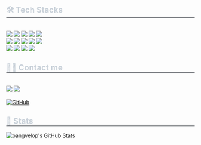 <div style="text-align: left;">
    <h2 style="border-bottom: 1px solid #21262d; color: #c9d1d9;"> 🛠️ Tech Stacks </h2> <br> 
    <div style="margin: ; text-align: left;" "text-align: left;"> <img src="https://img.shields.io/badge/Amazon AWS-232F3E?style=flat-square&logo=Amazon AWS&logoColor=white">
          <img src="https://img.shields.io/badge/Elasticsearch-005571?style=flat-square&logo=Elasticsearch&logoColor=white">
          <img src="https://img.shields.io/badge/Figma-F24E1E?style=flat-square&logo=Figma&logoColor=white">
          <img src="https://img.shields.io/badge/Firebase-FFCA28?style=flat-square&logo=Firebase&logoColor=white">
          <img src="https://img.shields.io/badge/Github-181717?style=flat-square&logo=Github&logoColor=white">
          <br/><img src="https://img.shields.io/badge/Java-007396?style=flat-square&logo=Java&logoColor=white">
          <img src="https://img.shields.io/badge/Javascript-F7DF1E?style=flat-square&logo=Javascript&logoColor=white">
          <img src="https://img.shields.io/badge/jQuery-0769AD?style=flat-square&logo=jQuery&logoColor=white">
          <img src="https://img.shields.io/badge/Python-3776AB?style=flat-square&logo=Python&logoColor=white">
          <img src="https://img.shields.io/badge/Spring Boot-6DB33F?style=flat-square&logo=Spring Boot&logoColor=white">
          <br/><img src="https://img.shields.io/badge/Tensorflow-FF6F00?style=flat-square&logo=Tensorflow&logoColor=white">
          <img src="https://img.shields.io/badge/Keras-D00000?style=flat-square&logo=Keras&logoColor=white">
          <img src="https://img.shields.io/badge/PyTorch-EE4C2C?style=flat-square&logo=PyTorch&logoColor=white">
          <img src="https://img.shields.io/badge/MySQL-4479A1?style=flat-square&logo=MySQL&logoColor=white">
          </div>
<div style="text-align: left;">
  <h2 style="border-bottom: 1px solid #21262d; color: #c9d1d9;">🧑‍💻 Contact me</h2><br>
  <div style="text-align: left;">
    <a href="https://hill-appeal-479.notion.site/GwangOh-Kim-8e1151fa24434839bf923abf2ba2d4d8?pvs=4" target="_blank">
      <img src="https://img.shields.io/badge/Notion-000000?style=flat-square&logo=Notion&logoColor=white">
    </a>
    <a href="mailto:kgo1285@gmail.com">
      <img src="https://img.shields.io/badge/Gmail-EA4335?style=flat-square&logo=Gmail&logoColor=white">
    </a>
  </div><br>
  <div style="text-align: left;">
    <a href="https://github.com/pangvelop" target="_blank">
      <img src="https://img.shields.io/badge/GitHub-000000?style=flat-square&logo=GitHub&logoColor=white" alt="GitHub">
    </a>
  </div>
</div>

<div style="text-align: left;">
  <h2 style="border-bottom: 1px solid #21262d; color: #c9d1d9;">🏅 Stats</h2>
  <div style="text-align: left;">
    <img src="https://github-readme-stats.vercel.app/api?username=pangvelop&custom_title=pangvelop's%20GitHub%20Stats&bg_color=000000&title_color=ffffff&text_color=ffffff" alt="pangvelop's GitHub Stats" />
  </div>
</div>
